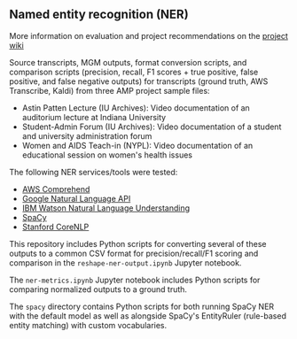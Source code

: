 ## Named entity recognition (NER)

More information on evaluation and project recommendations on the [project wiki](https://wiki.dlib.indiana.edu/display/AMP/MGM+-+Entity+Extraction)

Source transcripts, MGM outputs, format conversion scripts, and comparison scripts (precision, recall, F1 scores + true positive, false positive, and false negative outputs) for transcripts (ground truth, AWS Transcribe, Kaldi) from three AMP project sample files:
- Astin Patten Lecture (IU Archives): Video documentation of an auditorium lecture at Indiana University
- Student-Admin Forum (IU Archives): Video documentation of a student and university administration forum
- Women and AIDS Teach-in (NYPL): Video documentation of an educational session on women's health issues  
  
The following NER services/tools were tested:
- [AWS Comprehend](https://aws.amazon.com/comprehend/)
- [Google Natural Language API](https://cloud.google.com/natural-language/)
- [IBM Watson Natural Language Understanding](https://cloud.ibm.com/catalog/services/natural-language-understanding)
- [SpaCy](https://spacy.io)
- [Stanford CoreNLP](https://nlp.stanford.edu/software/index.shtml)  
  
This repository includes Python scripts for converting several of these outputs to a common CSV format for precision/recall/F1 scoring and comparison in the `reshape-ner-output.ipynb` Jupyter notebook.  
  
The `ner-metrics.ipynb` Jupyter notebook includes Python scripts for comparing normalized outputs to a ground truth.  
  
The `spacy` directory contains Python scripts for both running SpaCy NER with the default model as well as alongside SpaCy's EntityRuler (rule-based entity matching) with custom vocabularies.  